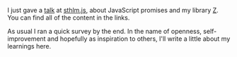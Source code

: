 I just gave a [talk](https://speakerdeck.com/jakobmattsson/how-to-star-actually-star-use-promises-in-javascript) at [sthlm.js](http://www.meetup.com/sthlm-js/), about JavaScript promises and my library [Z](https://github.com/jakobmattsson/z-core). You can find all of the content in the links.

As usual I ran a quick survey by the end. In the name of openness, self-improvement and hopefully as inspiration to others, I'll write a little about my learnings here.
